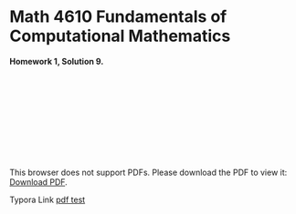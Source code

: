 # Math 4610 Fundamentals of Computational Mathematics
**Homework 1, Solution 9.**

<object data="http://github.com/gbmitchell/math4610/blob/master/HW1/IVP_Plot.pdf" type="application/pdf" width="700px" height="700px">
    <embed src="http://github.com/gbmitchell/math4610/blob/master/HW1/IVP_Plot.pdf">
        <p>This browser does not support PDFs. Please download the PDF to view it: <a href="http://github.com/gbmitchell/math4610/blob/master/HW1/IVP_Plot.pdf">Download PDF</a>.</p>
    </embed>
</object>

Typora Link [pdf test](https://github.com/gbmitchell/math4610/blob/master/Hw1/IVP_Plot.pdf)
